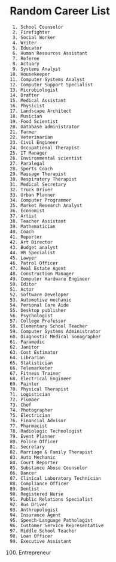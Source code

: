 # Random Career List

     1. School Counselor
     2. Firefighter
     3. Social Worker
     4. Writer
     5. Educator
     6. Human Resources Assistant
     7. Referee
     8. Actuary
     9. Systems Analyst
    10. Housekeeper
    11. Computer Systems Analyst
    12. Computer Support Specialist
    13. Microbiologist
    14. Drafter
    15. Medical Assistant
    16. Physicist
    17. Landscape Architect
    18. Musician
    19. Food Scientist
    20. Database administrator
    21. Farmer
    22. Veterinarian
    23. Civil Engineer
    24. Occupational Therapist
    25. IT Manager
    26. Environmental scientist
    27. Paralegal
    28. Sports Coach
    29. Massage Therapist
    30. Respiratory Therapist
    31. Medical Secretary
    32. Truck Driver
    33. Urban Planner
    34. Computer Programmer
    35. Market Research Analyst
    36. Economist
    37. Artist
    38. Teacher Assistant
    39. Mathematician
    40. Coach
    41. Reporter
    42. Art Director
    43. Budget analyst
    44. HR Specialist
    45. Lawyer
    46. Patrol Officer
    47. Real Estate Agent
    48. Construction Manager
    49. Computer Hardware Engineer
    50. Editor
    51. Actor
    52. Software Developer
    53. Automotive mechanic
    54. Personal Care Aide
    55. Desktop publisher
    56. Psychologist
    57. College Professor
    58. Elementary School Teacher
    59. Computer Systems Administrator
    60. Diagnostic Medical Sonographer
    61. Paramedic
    62. Janitor
    63. Cost Estimator
    64. Librarian
    65. Statistician
    66. Telemarketer
    67. Fitness Trainer
    68. Electrical Engineer
    69. Painter
    70. Physical Therapist
    71. Logistician
    72. Plumber
    73. Chef
    74. Photographer
    75. Electrician
    76. Financial Advisor
    77. Pharmacist
    78. Radiologic Technologist
    79. Event Planner
    80. Police Officer
    81. Secretary
    82. Marriage & Family Therapist
    83. Auto Mechanic
    84. Court Reporter
    85. Substance Abuse Counselor
    86. Dancer
    87. Clinical Laboratory Technician
    88. Compliance Officer
    89. Dentist
    90. Registered Nurse
    91. Public Relations Specialist
    92. Bus Driver
    93. Anthropologist
    94. Insurance Agent
    95. Speech-Language Pathologist
    96. Customer Service Representative
    97. Middle School Teacher
    98. Loan Officer
    99. Executive Assistant
   100. Entrepreneur
        
